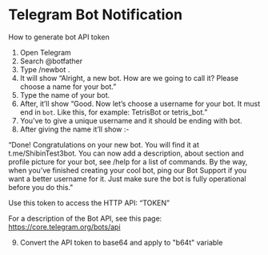 # Telegram Bot Notification
How to generate bot API token

1. Open Telegram
2. Search @botfather
3. Type /newbot .
4. It will show “Alright, a new bot. How are we going to call it? Please choose a name for your bot.”
5. Type the name of your bot.
6. After, it’ll show “Good. Now let’s choose a username for your bot. It must end in `bot`. Like this, for example: TetrisBot or tetris_bot.”
7. You’ve to give a unique username and it should be ending with bot.
8. After giving the name it’ll show :-

“Done! Congratulations on your new bot. You will find it at t.me/ShibinTest3bot. You can now add a description, about section and profile picture for your bot, see /help for a list of commands. By the way, when you’ve finished creating your cool bot, ping our Bot Support if you want a better username for it. Just make sure the bot is fully operational before you do this."

Use this token to access the HTTP API: “TOKEN”
 
For a description of the Bot API, see this page: https://core.telegram.org/bots/api
 
9. Convert the API token to base64 and apply to "b64t" variable
